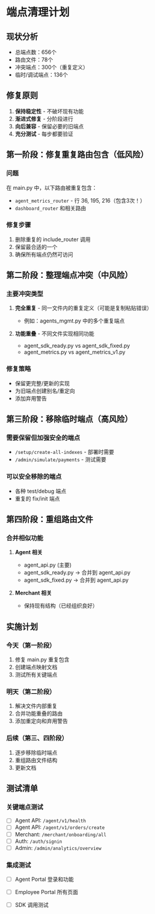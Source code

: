 # 端点清理计划

## 现状分析
- 总端点数：656个
- 路由文件：78个
- 冲突端点：300个（重复定义）
- 临时/调试端点：136个

## 修复原则
1. **保持稳定性** - 不破坏现有功能
2. **渐进式修复** - 分阶段进行
3. **向后兼容** - 保留必要的旧端点
4. **充分测试** - 每步都要验证

## 第一阶段：修复重复路由包含（低风险）

### 问题
在 main.py 中，以下路由被重复包含：
- `agent_metrics_router` - 行 36, 195, 216（包含3次！）
- `dashboard_router` 和相关路由

### 修复步骤
1. 删除重复的 include_router 调用
2. 保留最合适的一个
3. 确保所有端点仍然可访问

## 第二阶段：整理端点冲突（中风险）

### 主要冲突类型
1. **完全重复** - 同一文件内的重复定义（可能是复制粘贴错误）
   - 例如：agents_mgmt.py 中的多个重复端点
   
2. **功能重叠** - 不同文件实现相同功能
   - agent_sdk_ready.py vs agent_sdk_fixed.py
   - agent_metrics.py vs agent_metrics_v1.py

### 修复策略
- 保留更完整/更新的实现
- 为旧端点创建别名/重定向
- 添加弃用警告

## 第三阶段：移除临时端点（高风险）

### 需要保留但加强安全的端点
- `/setup/create-all-indexes` - 部署时需要
- `/admin/simulate/payments` - 测试需要

### 可以安全移除的端点
- 各种 test/debug 端点
- 重复的 fix/init 端点

## 第四阶段：重组路由文件

### 合并相似功能
1. **Agent 相关**
   - agent_api.py (主要)
   - agent_sdk_ready.py → 合并到 agent_api.py
   - agent_sdk_fixed.py → 合并到 agent_api.py
   
2. **Merchant 相关**
   - 保持现有结构（已经组织良好）

## 实施计划

### 今天（第一阶段）
1. 修复 main.py 重复包含
2. 创建端点映射文档
3. 测试所有关键端点

### 明天（第二阶段）
1. 解决文件内部重复
2. 合并功能重叠的路由
3. 添加重定向和弃用警告

### 后续（第三、四阶段）
1. 逐步移除临时端点
2. 重组路由文件结构
3. 更新文档

## 测试清单

### 关键端点测试
- [ ] Agent API: `/agent/v1/health`
- [ ] Agent API: `/agent/v1/orders/create`
- [ ] Merchant: `/merchant/onboarding/all`
- [ ] Auth: `/auth/signin`
- [ ] Admin: `/admin/analytics/overview`

### 集成测试
- [ ] Agent Portal 登录和功能
- [ ] Employee Portal 所有页面
- [ ] SDK 调用测试

